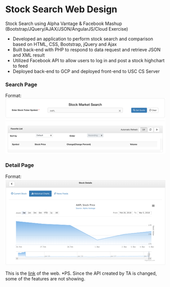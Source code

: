 # Stock Search Web Design 
Stock Search using Alpha Vantage & Facebook Mashup
(Bootstrap/JQuery/AJAX/JSON/AngularJS/Cloud Exercise) 

* Developed an application to perform stock search and comparison based on HTML, CSS, Bootstrap, jQuery and Ajax
* Built back-end with PHP to respond to data request and retrieve JSON and XML result
* Utilized Facebook API to allow users to log in and post a stock highchart to feed
* Deployed back-end to GCP and deployed front-end to USC CS Server

### Search Page
Format: ![search page](https://github.com/uscgongjianxin/stock-search/blob/master/search_page.png)

### Detail Page
Format: ![details page](https://github.com/uscgongjianxin/stock-search/blob/master/details_page.png)

This is the [link](http://cs-server.usc.edu:34325/hw8.html) of the web.
*PS. Since the API created by TA is changed, some of the features are not showing.
